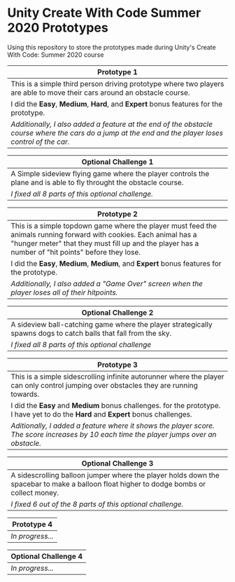 # Unity Create With Code Summer 2020 Prototypes

Using this repository to store the prototypes made during Unity's Create With Code: Summer 2020 course

Prototype 1 |
----------- |
This is a simple third person driving prototype where two players are able to move their cars around an obstacle course. |
I did the <b>Easy</b>, <b>Medium</b>, <b>Hard</b>, and <b>Expert</b> bonus features for the prototype. |
<i>Additionally, I also added a feature at the end of the obstacle course where the cars do a jump at the end and the player loses control of the car. </i> |

Optional Challenge 1 |
-------------------- |
A Simple sideview flying game where the player controls the plane and is able to fly throught the obstacle course. |
<i>I fixed all 8 parts of this optional challenge. </i> |

Prototype 2 |
----------- |
This is a simple topdown game where the player must feed the animals running forward with cookies. Each animal has a "hunger meter" that they must fill up and the player has a number of "hit points" before they lose. |
I did the <b>Easy</b>, <b>Medium</b>, <b>Medium</b>, and <b>Expert</b> bonus features for the prototype. |
<i>Additionally, I also added a "Game Over" screen when the player loses all of their hitpoints. </i> |

Optional Challenge 2 |
-------------------- |
A sideview ball-catching game where the player strategically spawns dogs to catch balls that fall from the sky. | 
<i> I fixed all 8 parts of this optional challenge </i> |

Prototype 3 |
----------- |
This is a simple sidescrolling infinite autorunner where the player can only control jumping over obstacles they are running towards. |
I did the <b>Easy</b> and <b>Medium</b> bonus challenges. for the prototype. I have yet to do the <b>Hard</b> and <b>Expert</b> bonus challenges. |
<i> Aditionally, I added a feature where it shows the player score. The score increases by 10 each time the player jumps over an obstacle. </i>|

Optional Challenge 3 |
-------------------- |
A sidescrolling balloon jumper where the player holds down the spacebar to make a balloon float higher to dodge bombs or collect money. |
<i>I fixed 6 out of the 8 parts of this optional challenge. </i> |

Prototype 4 | 
----------- |
<i>In progress... </i> |

Optional Challenge 4 |
-------------------- |
<i>In progress... </i> |